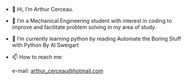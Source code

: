 - 👋 Hi, I’m Arthur Cerceau.
- 👀 I’m a Mechanical Engineering student with interest in coding to improve and facilitate problem solving in my area of study.
- 🌱 I’m currently learning python by reading Automate the Boring Stuff with Python By Al Sweigart
- 📫 How to reach me:
  
  e-mail: arthur_cerceau@hotmail.com


